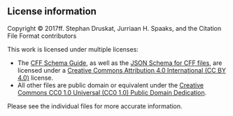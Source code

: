 ## License information

Copyright © 2017ff. Stephan Druskat, Jurriaan H. Spaaks, and the Citation File Format contributors

This work is licensed under multiple licenses:
- The [CFF Schema Guide](schema-guide.md), as well as the [JSON Schema for CFF files](schema.json), are licensed under a [Creative Commons Attribution 4.0 International (CC BY 4.0)](LICENSES/CC-BY-4.0.txt) license.
- All other files are public domain or equivalent under the [Creative Commons CC0 1.0 Universal (CC0 1.0) Public Domain Dedication](LICENSES/CC0-1.0.txt).
 
Please see the individual files for more accurate information.